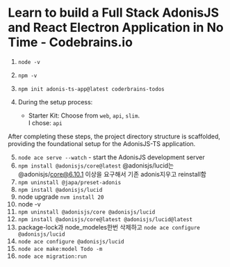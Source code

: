 # Learn to build a Full Stack AdonisJS and React Electron Application in No Time - Codebrains.io

1. `node -v`
2. `npm -v`
3. `npm init adonis-ts-app@latest coderbrains-todos`

4. During the setup process:
   - Starter Kit: Choose from `web`, `api`, `slim`. </br>
     I chose: `api`</br>

After completing these steps, the project directory structure is scaffolded, providing the foundational setup for the AdonisJS-TS application.

5. `node ace serve --watch` - start the AdonisJS development server
6. `npm install @adonisjs/core@latest` @adonisjs/lucid는 @adonisjs/core@6.10.1 이상을 요구해서 기존 adonis지우고 reinstall함
7. `npm uninstall @japa/preset-adonis`
8. `npm install @adonisjs/lucid`
9. node upgrade `nvm install 20`
10. node -v
11. `npm uninstall @adonisjs/core @adonisjs/lucid`
12. `npm install @adonisjs/core@latest @adonisjs/lucid@latest`
13. package-lock과 node_modeles한번 삭제하고 `node ace configure @adonisjs/lucid`
14. `node ace configure @adonisjs/lucid`
15. `node ace make:model Todo -m`
16. `node ace migration:run`
